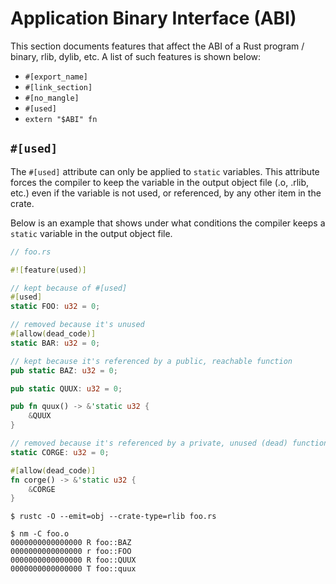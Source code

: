 # Application Binary Interface (ABI)

This section documents features that affect the ABI of a Rust program / binary, rlib, dylib, etc. A
list of such features is shown below:

- `#[export_name]`
- `#[link_section]`
- `#[no_mangle]`
- `#[used]`
- `extern "$ABI" fn`

## `#[used]`

The `#[used]` attribute can only be applied to `static` variables. This attribute forces the
compiler to keep the variable in the output object file (.o, .rlib, etc.) even if the variable is
not used, or referenced, by any other item in the crate.

Below is an example that shows under what conditions the compiler keeps a `static` variable in the
output object file.

``` rust
// foo.rs

#![feature(used)]

// kept because of #[used]
#[used]
static FOO: u32 = 0;

// removed because it's unused
#[allow(dead_code)]
static BAR: u32 = 0;

// kept because it's referenced by a public, reachable function
pub static BAZ: u32 = 0;

pub static QUUX: u32 = 0;

pub fn quux() -> &'static u32 {
    &QUUX
}

// removed because it's referenced by a private, unused (dead) function
static CORGE: u32 = 0;

#[allow(dead_code)]
fn corge() -> &'static u32 {
    &CORGE
}
```

``` console
$ rustc -O --emit=obj --crate-type=rlib foo.rs

$ nm -C foo.o
0000000000000000 R foo::BAZ
0000000000000000 r foo::FOO
0000000000000000 R foo::QUUX
0000000000000000 T foo::quux
```
